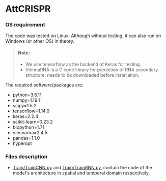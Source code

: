 # AttCRISPR
### OS requirement
The code was tested on Linux. 
Although without testing, it can also run on Windows (or other OS) in theory.
> #### Note:
> - We use tensorflow as the backend of Keras for testing.
> - ViennaRNA is a C code library for prediction of RNA secondary structure, 
needs to be downloaded before installation. 

The required software/packages are:
* python=3.6.11
* numpy=1.19.1
* scipy=1.5.2
* tensorflow=1.14.0
* keras=2.2.4
* scikit-learn=0.23.2
* biopython=1.71 
* viennarna=2.4.5
* pandas=1.1.0
* hyperopt

### Files description
* [Train/TrainCNN.py](https://github.com/South-Walker/AttCRISPR/blob/master/Train/TrainCNN.py) and 
[Train/TrainRNN.py](https://github.com/South-Walker/AttCRISPR/blob/master/Train/TrainRNN.py), 
contain the code of the model's architecture in spatial and temporal domain respectively.